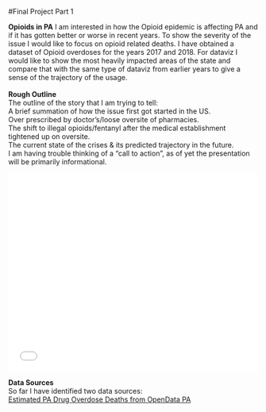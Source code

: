 
#Final Project Part 1

**Opioids in PA**
I am interested in how the Opioid epidemic is affecting PA and if it has gotten better or worse in recent years. To show the severity of the issue I would like to focus on opioid related deaths. I have obtained a dataset of Opioid overdoses for the years 2017 and 2018. For dataviz I would like to show the most heavily impacted areas of the state and compare that with the same type of dataviz from earlier years to give a sense of the trajectory of the usage.<br/> 
<br/> **Rough Outline** <br/> 
The outline of the story that I am trying to tell:<br/> 
A brief summation of how the issue first got started in the US.	<br/> 
	Over prescribed by doctor’s/loose oversite of pharmacies.<br/> 
The shift to illegal opioids/fentanyl after the medical establishment tightened up on oversite.<br/> 
The current state of the crises & its predicted trajectory in the future.<br/> 
I am having trouble thinking of a “call to action”, as of yet the presentation will be primarily informational.<br/> 



<iframe title="Opioid Deaths" aria-label="USA pennsylvania counties choropleth map" id="datawrapper-chart-jAO5s" src="//datawrapper.dwcdn.net/jAO5s/1/" scrolling="no" frameborder="0" style="width: 0; min-width: 100% !important; border: none;" height="400"></iframe><script type="text/javascript">!function(){"use strict";window.addEventListener("message",function(a){if(void 0!==a.data["datawrapper-height"])for(var e in a.data["datawrapper-height"]){var t=document.getElementById("datawrapper-chart-"+e)||document.querySelector("iframe[src*='"+e+"']");t&&(t.style.height=a.data["datawrapper-height"][e]+"px")}})}();</script>


**Data Sources**<br/> 
So far I have identified two data sources:<br/> 
[Estimated PA Drug Overdose Deaths from OpenData PA](https://data.pa.gov/stories/s/Pennsylvania-Opioids/9q45-nckt/) 
